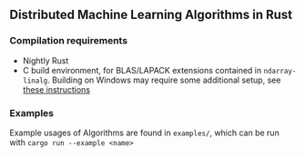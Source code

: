 
Distributed Machine Learning Algorithms in Rust
-----------

### Compilation requirements

* Nightly Rust
* C build environment, for BLAS/LAPACK extensions contained in `ndarray-linalg`. Building on Windows may require some additional setup, see [these instructions](https://github.com/blas-lapack-rs/blas/issues/27#issuecomment-346915404)

### Examples

Example usages of Algorithms are found in `examples/`, which can be run with `cargo run --example <name>`
